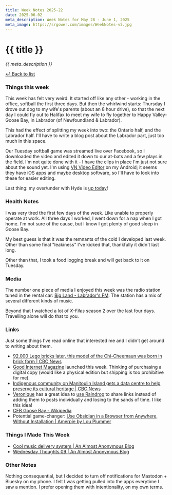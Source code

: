 ```yaml
---
title: Week Notes 2025-22
date: 2025-06-02
meta_description: Week Notes for May 28 - June 1, 2025
meta_image: https://srgower.com/images/WeekNotes-v5.jpg
---
```


# {{ title }}

*{{ meta_description }}*

[↩ Back to list](/weeknotes/)

### Things this week 
This week has felt very weird. It started off like any other - working in the office, softball the first three days. But then the whirlwind starts: Thursday I drove out dog to my wife's parents (about an 8 hour drive), so that the next day I could fly out to Halifax to meet my wife to fly together to Happy Valley-Goose Bay, in Labrador (of Newfoundland & Labrador). 

This had the effect of splitting my week into two: the Ontario half, and the Labrador half. I'll have to write a blog post about the Labrador part, just too much in this space. 

Our Tuesday softball game was streamed live over Facebook, so I downloaded the video and edited it down to our at-bats and a few plays in the field. I'm not quite done with it - I have the clips in place I'm just not sure about the sound yet. I'm using [VN Video Editor](https://www.vlognow.me/) on my Android; it seems they have iOS apps and maybe desktop software, so I'll have to look into these for easier editing.

Last thing: my over/under with Hyde is [up today](https://lazybea.rs/ovr-021/)!
### Health Notes
I was very tired the first few days of the week. Like unable to properly operate at work. All three days I worked, I went down for a nap when I got home. I'm not sure of the cause, but I know I got plenty of good sleep in Goose Bay. 

My best guess is that it was the remnants of the cold I developed last week. Other than some final "leakiness" I've kicked that, thankfully it didn't last long. 

Other than that, I took a food logging break and will get back to it on Tuesday. 
### Media 
The number one piece of media I enjoyed this week was the radio station tuned in the rental car: [Big Land - Labrador's FM](https://bigland.fm). The station has a mix of several different kinds of music. 

Beyond that I watched a lot of *X-Files* season 2 over the last four days. Travelling alone will do that to you.
### Links 
Just some things I've read online that interested me and I didn't get around to writing about them.
- [92,000 Lego bricks later, this model of the Chi-Cheemaun was born in brick form \| CBC News](https://www.cbc.ca/news/canada/london/92-000-lego-bricks-later-this-model-of-the-chi-cheemaun-was-born-in-brick-form-1.7542314)
- [Good Internet Magazine](https://goodinternetmagazine.com/) launched this week. Thinking of purchasing a digital copy (would like a physical edition but shipping is too prohibitive for me).
- [Indigenous community on Manitoulin Island gets a data centre to help preserve its cultural heritage \| CBC News](https://www.cbc.ca/news/canada/sudbury/wiikwemkoong-data-centre-1.7546015)
- <a href="https://veronique.ink" class="nametag">Veronique</a> has a great idea to [use Raindrop](https://veronique.ink/an-8-page-mini-zine-dear-karla/) to share links instead of adding them to posts individually and losing to the sands of time. I like this idea! 
- [CFB Goose Bay - Wikipedia](https://en.m.wikipedia.org/wiki/CFB_Goose_Bay)
- Potential game-changer: [Use Obsidian in a Browser from Anywhere, Without Installation \| Amerpie by Lou Plummer](https://amerpie.lol/2025/05/31/use-obsidian-in-a-browser.html)
### Things I Made This Week
- [Cool music delivery system \| An Almost Anonymous Blog](https://lwgrs.bearblog.dev/cool-music-delivery-system/)
- [Wednesday Thoughts 09 | An Almost Anonymous Blog](https://lwgrs.bearblog.dev/wednesday-thoughts-09/)

### Other Notes 
Nothing consequential, but I decided to turn off notifications for Mastodon + Bluesky on my phone. I felt I was getting pulled into the apps everytime I saw a mention. I prefer opening them with intentionality, on my own terms. 